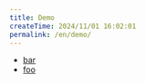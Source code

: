 ```yaml
---
title: Demo
createTime: 2024/11/01 16:02:01
permalink: /en/demo/
---
```


- [bar](./bar.md)
- [foo](./foo.md)
